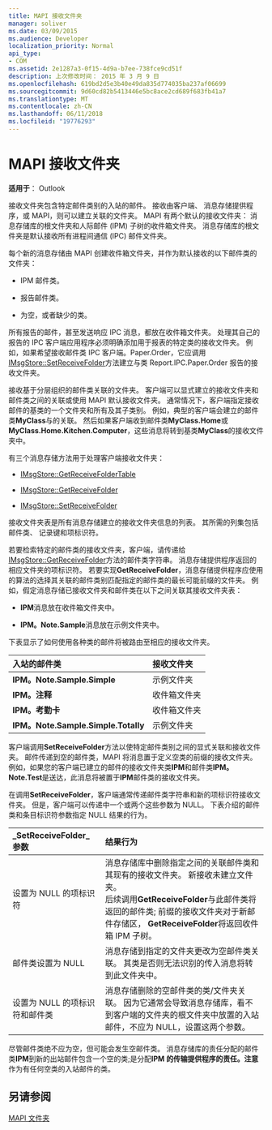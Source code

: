 ```yaml
---
title: MAPI 接收文件夹
manager: soliver
ms.date: 03/09/2015
ms.audience: Developer
localization_priority: Normal
api_type:
- COM
ms.assetid: 2e1287a3-0f15-4d9a-b7ee-738fce9cd51f
description: 上次修改时间： 2015 年 3 月 9 日
ms.openlocfilehash: 619bd2d5e3b40e49da835d774035ba237af06699
ms.sourcegitcommit: 9d60cd82b5413446e5bc8ace2cd689f683fb41a7
ms.translationtype: MT
ms.contentlocale: zh-CN
ms.lasthandoff: 06/11/2018
ms.locfileid: "19776293"
---
```

# <a name="mapi-receive-folders"></a>MAPI 接收文件夹

  
  
**适用于**： Outlook 
  
接收文件夹包含特定邮件类别的入站的邮件。 接收由客户端、 消息存储提供程序，或 MAPI，则可以建立关联的文件夹。 MAPI 有两个默认的接收文件夹： 消息存储库的根文件夹和人际邮件 (IPM) 子树的收件箱文件夹。 消息存储库的根文件夹是默认接收所有进程间通信 (IPC) 邮件文件夹。
  
 每个新的消息存储由 MAPI 创建收件箱文件夹，并作为默认接收的以下邮件类的文件夹： 
  
- IPM 邮件类。
    
- 报告邮件类。
    
- 为空，或者缺少的类。
    
所有报告的邮件，甚至发送响应 IPC 消息，都放在收件箱文件夹。 处理其自己的报告的 IPC 客户端应用程序必须明确添加用于报表的特定类的接收文件夹。 例如，如果希望接收邮件类 IPC 客户端。Paper.Order，它应调用[IMsgStore::SetReceiveFolder](imsgstore-setreceivefolder.md)方法建立与类 Report.IPC.Paper.Order 报告的接收文件夹。 
  
接收基于分层组织的邮件类关联的文件夹。 客户端可以显式建立的接收文件夹和邮件类之间的关联或使用 MAPI 默认接收文件夹。 通常情况下，客户端指定接收邮件的基类的一个文件夹和所有及其子类别。 例如，典型的客户端会建立的邮件类**MyClass**与的关联。 然后如果客户端收到邮件类**MyClass.Home**或**MyClass.Home.Kitchen.Computer**，这些消息将转到基类**MyClass**的接收文件夹中。
  
有三个消息存储方法用于处理客户端接收文件夹：
  
- [IMsgStore::GetReceiveFolderTable](imsgstore-getreceivefoldertable.md)
    
- [IMsgStore::GetReceiveFolder](imsgstore-getreceivefolder.md)
    
- [IMsgStore::SetReceiveFolder](imsgstore-setreceivefolder.md)
    
接收文件夹表是所有消息存储建立的接收文件夹信息的列表。 其所需的列集包括邮件类、 记录键和项标识符。
  
若要检索特定的邮件类的接收文件夹，客户端，请传递给[IMsgStore::GetReceiveFolder](imsgstore-getreceivefolder.md)方法的邮件类字符串。 消息存储提供程序返回的相应文件夹的项标识符。 若要实现**GetReceiveFolder**，消息存储提供程序应使用的算法的选择其关联的邮件类别匹配指定的邮件类的最长可能前缀的文件夹。 例如，假定消息存储已接收文件夹和邮件类在以下之间关联其接收文件夹表：
  
- **IPM**消息放在收件箱文件夹中。 
    
- **IPM。Note.Sample**消息放在示例文件夹中。 
    
下表显示了如何使用各种类的邮件将被路由至相应的接收文件夹。
  
|**入站的邮件类**|**接收文件夹**|
|:-----|:-----|
|**IPM。Note.Sample.Simple** <br/> |示例文件夹  <br/> |
|**IPM。注释** <br/> |收件箱文件夹  <br/> |
|**IPM。考勤卡** <br/> |收件箱文件夹  <br/> |
|**IPM。Note.Sample.Simple.Totally** <br/> |示例文件夹  <br/> |
   
客户端调用**SetReceiveFolder**方法以使特定邮件类别之间的显式关联和接收文件夹。 邮件传递到空的邮件类，MAPI 将消息置于定义空类的前缀的接收文件夹。 例如，如果您的客户端已建立的邮件的接收文件夹类**IPM**和邮件类**IPM。Note.Test**是送达，此消息将被置于**IPM**邮件类的接收文件夹。 
  
在调用**SetReceiveFolder**，客户端通常传递邮件类字符串和新的项标识符接收文件夹。 但是，客户端可以传递中一个或两个这些参数为 NULL。 下表介绍的邮件类和条目标识符参数指定 NULL 结果的行为。 
  
|**_SetReceiveFolder_参数**|**结果行为**|
|:-----|:-----|
|设置为 NULL 的项标识符  <br/> |消息存储库中删除指定之间的关联邮件类和其现有的接收文件夹。 新接收未建立文件夹。  <br/> 后续调用**GetReceiveFolder**与此邮件类将返回的邮件类; 前缀的接收文件夹对于新邮件存储区， **GetReceiveFolder**将返回收件箱 IPM 子树。  <br/> |
|邮件类设置为 NULL  <br/> |消息存储到指定的文件夹更改为空邮件类关联。 其类是否则无法识别的传入消息将转到此文件夹中。  <br/> |
|设置为 NULL 的项标识符和邮件类  <br/> |消息存储删除的空邮件类的类/文件夹关联。 因为它通常会导致消息存储库，看不到客户端的文件夹的根文件夹中放置的入站邮件，不应为 NULL，设置这两个参数。  <br/> |
   
尽管邮件类绝不应为空，但可能会发生空邮件类。 消息存储库的责任分配的邮件类**IPM**到新的出站邮件包含一个空的类;是分配**IPM 的传输提供程序的责任。注意**作为有任何空类的入站邮件的类。 
  
## <a name="see-also"></a>另请参阅



[MAPI 文件夹](mapi-folders.md)

